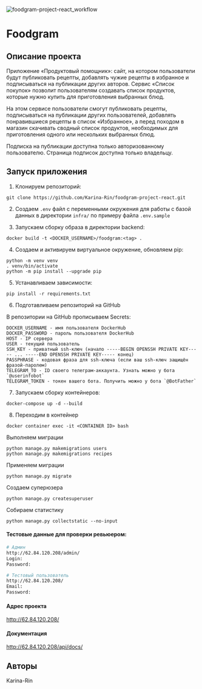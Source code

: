 ![foodgram-project-react_workflow](https://github.com/Karina-Rin/foodgram-project-react/actions/workflows/foodgram-project-react_workflow.yml/badge.svg)

# Foodgram

## Описание проекта
Приложение «Продуктовый помощник»: сайт, на котором пользователи будут 
публиковать рецепты, добавлять чужие рецепты в избранное и подписываться на 
публикации других авторов. Сервис «Список покупок» позволит пользователям 
создавать список продуктов, которые нужно купить для приготовления выбранных 
блюд. 

На этом сервисе пользователи смогут публиковать рецепты, подписываться на 
публикации других пользователей, добавлять понравившиеся рецепты в список 
«Избранное», а перед походом в магазин скачивать сводный список продуктов, 
необходимых для приготовления одного или нескольких выбранных блюд.

Подписка на публикации доступна только авторизованному пользователю. Страница 
подписок доступна только владельцу.


## Запуск приложения

1. Клонируем репозиторий:
```
git clone https://github.com/Karina-Rin/foodgram-project-react.git
```

2. Создаем `.env` файл с переменными окружения для работы с базой данных в 
директории `infra/` по примеру файла `.env.sample`

3. Запускаем сборку образа в директории backend:
```
docker build -t <DOCKER_USERNAME>/foodgram:<tag> .
```

4. Создаем и активируем виртуальное окружение, обновляем pip:
```
python -m venv venv
. venv/bin/activate
python -m pip install --upgrade pip
```

5. Устанавливаем зависимости:
```
pip install -r requirements.txt
```
6. Подготавливаем репозиторий на GitHub

В репозитории на GitHub прописываем Secrets:
```
DOCKER_USERNAME - имя пользователя DockerHub
DOCKER_PASSWORD - пароль пользователя DockerHub
HOST - IP сервера
USER - текущий пользователь
SSH_KEY - приватный ssh-ключ (начало -----BEGIN OPENSSH PRIVATE KEY----- ... -----END OPENSSH PRIVATE KEY----- конец)
PASSPHRASE - кодовая фраза для ssh-ключа (если ваш ssh-ключ защищён фразой-паролем)
TELEGRAM_TO - ID своего телеграм-аккаунта. Узнать можно у бота `@userinfobot`
TELEGRAM_TOKEN - токен вашего бота. Получить можно у бота `@BotFather`
```

7. Запускаем сборку контейнеров:
```
docker-compose up -d --build
```

8. Переходим в контейнер
```
docker container exec -it <CONTAINER ID> bash
```
Выполняем миграции
```
python manage.py makemigrations users
python manage.py makemigrations recipes
```
Применяем миграции
```
python manage.py migrate
```
Создаем суперюзера
```
python manage.py createsuperuser
```
Собираем статистику
```
python manage.py collectstatic --no-input
```

#### Тестовые данные для проверки ревьюером:

```bash
# Админ
http://62.84.120.208/admin/
Login: 
Password: 

# Тестовый пользователь
http://62.84.120.208/
Email: 
Password: 
```

#### Адрес проекта
http://62.84.120.208/

#### Документация
http://62.84.120.208/api/docs/

## Авторы
Karina-Rin